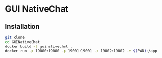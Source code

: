 # GUI NativeChat

## Installation
```bash
git clone 
cd GUINativeChat
docker build -t guinativechat .
docker run -p 19000:19000 -p 19001:19001 -p 19002:19002 -v $(PWD):/app guinativechat
```

